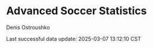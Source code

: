 # Advanced Soccer Statistics
Denis Ostroushko

<!-- gfm -->

Last successful data update: 2025-03-07 13:12:10 CST
